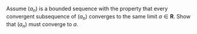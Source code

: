 Assume $`(a_n)`$ is a bounded sequence with the property that every convergent subsequence of $`(a_n)`$ converges to the same limit $`a \in \mathbf{R}`$. Show that $`(a_n)`$ must converge to $`a`$.